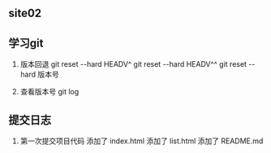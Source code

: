 ## site02

## 学习git 
1. 版本回退
	 git reset --hard HEADV^
	 git reset --hard HEADV^^
	 git reset --hard 版本号

2. 查看版本号
	 git log



## 提交日志
1. 第一次提交项目代码
	添加了 index.html 
	添加了 list.html 
	添加了 README.md